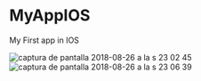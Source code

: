 # MyAppIOS
My First app in IOS

![captura de pantalla 2018-08-26 a la s 23 02 45](https://user-images.githubusercontent.com/13703400/44640064-06862800-a985-11e8-8bca-2973fd7b6f0e.png)
![captura de pantalla 2018-08-26 a la s 23 06 39](https://user-images.githubusercontent.com/13703400/44640067-09811880-a985-11e8-9ed8-546762929dde.png)
